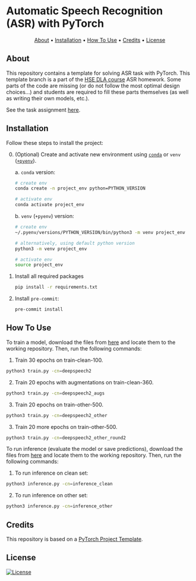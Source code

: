 # Automatic Speech Recognition (ASR) with PyTorch

<p align="center">
  <a href="#about">About</a> •
  <a href="#installation">Installation</a> •
  <a href="#how-to-use">How To Use</a> •
  <a href="#credits">Credits</a> •
  <a href="#license">License</a>
</p>

## About

This repository contains a template for solving ASR task with PyTorch. This template branch is a part of the [HSE DLA course](https://github.com/markovka17/dla) ASR homework. Some parts of the code are missing (or do not follow the most optimal design choices...) and students are required to fill these parts themselves (as well as writing their own models, etc.).

See the task assignment [here](https://github.com/markovka17/dla/tree/2024/hw1_asr).

## Installation

Follow these steps to install the project:

0. (Optional) Create and activate new environment using [`conda`](https://conda.io/projects/conda/en/latest/user-guide/getting-started.html) or `venv` ([`+pyenv`](https://github.com/pyenv/pyenv)).

   a. `conda` version:

   ```bash
   # create env
   conda create -n project_env python=PYTHON_VERSION

   # activate env
   conda activate project_env
   ```

   b. `venv` (`+pyenv`) version:

   ```bash
   # create env
   ~/.pyenv/versions/PYTHON_VERSION/bin/python3 -m venv project_env

   # alternatively, using default python version
   python3 -m venv project_env

   # activate env
   source project_env
   ```

1. Install all required packages

   ```bash
   pip install -r requirements.txt
   ```

2. Install `pre-commit`:
   ```bash
   pre-commit install
   ```

## How To Use

To train a model, download the files from [here](https://disk.yandex.ru/d/7MxFxgQEND61Ew) and locate them to the working repository. Then, run the following commands:

1. Train 30 epochs on train-clean-100.

```bash
python3 train.py -cn=deepspeech2
```

2. Train 20 epochs with augmentations on train-clean-360.

```bash
python3 train.py -cn=deepspeech2_augs
```

3. Train 20 epochs on train-other-500.

```bash
python3 train.py -cn=deepspeech2_other
```

3. Train 20 more epochs on train-other-500.

```bash
python3 train.py -cn=deepspeech2_other_round2
```

To run inference (evaluate the model or save predictions), download the files from [here](https://disk.yandex.ru/d/7MxFxgQEND61Ew) and locate them to the working repository. Then, run the following commands:

1. To run inference on clean set:

```bash
python3 inference.py -cn=inference_clean
```
2. To run inference on other set:

```bash
python3 inference.py -cn=inference_other
```

## Credits

This repository is based on a [PyTorch Project Template](https://github.com/Blinorot/pytorch_project_template).

## License

[![License](https://img.shields.io/badge/license-MIT-blue.svg)](/LICENSE)

